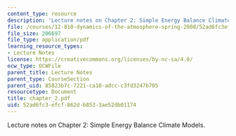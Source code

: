 ```yaml
---
content_type: resource
description: 'Lecture notes on Chapter 2: Simple Energy Balance Climate Models.'
file: /courses/12-810-dynamics-of-the-atmosphere-spring-2008/52ad6fc3efcf862db8533ae52db01174_chapter_2.pdf
file_size: 206697
file_type: application/pdf
learning_resource_types:
- Lecture Notes
license: https://creativecommons.org/licenses/by-nc-sa/4.0/
ocw_type: OCWFile
parent_title: Lecture Notes
parent_type: CourseSection
parent_uid: 85823b7c-7221-ca10-adcc-c3fd3247b705
resourcetype: Document
title: chapter_2.pdf
uid: 52ad6fc3-efcf-862d-b853-3ae52db01174
---
```

Lecture notes on Chapter 2: Simple Energy Balance Climate Models.